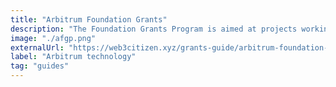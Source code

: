 ```yaml
---
title: "Arbitrum Foundation Grants"
description: "The Foundation Grants Program is aimed at projects working in, assisting with, or supporting the Arbitrum ecosystem."
image: "./afgp.png"
externalUrl: "https://web3citizen.xyz/grants-guide/arbitrum-foundation-grants"
label: "Arbitrum technology"
tag: "guides"
---
```

